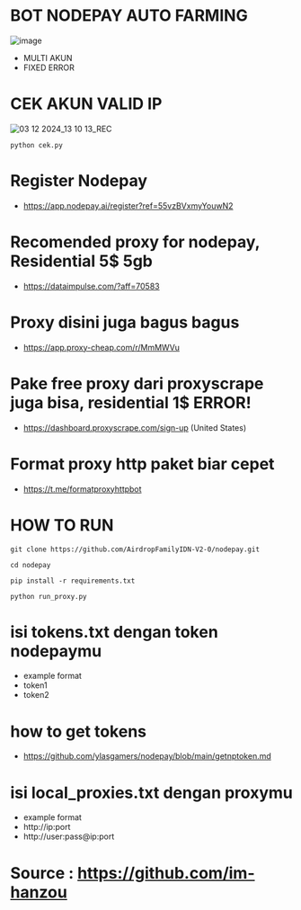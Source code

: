 # BOT NODEPAY AUTO FARMING
![image](https://github.com/user-attachments/assets/a72d3950-148f-4981-ba92-b1a9c2206d8d)
- MULTI AKUN
- FIXED ERROR

# CEK AKUN VALID IP
![03 12 2024_13 10 13_REC](https://github.com/user-attachments/assets/c8e75be8-a0e0-49db-b83a-d98ee230e567)

```
python cek.py
```

# Register Nodepay
- https://app.nodepay.ai/register?ref=55vzBVxmyYouwN2

# Recomended proxy for nodepay, Residential 5$ 5gb
- https://dataimpulse.com/?aff=70583

# Proxy disini juga bagus bagus
- https://app.proxy-cheap.com/r/MmMWVu

# Pake free proxy dari proxyscrape juga bisa, residential 1$ ERROR!
- https://dashboard.proxyscrape.com/sign-up (United States)

# Format proxy http paket biar cepet
- https://t.me/formatproxyhttpbot

# HOW TO RUN
```
git clone https://github.com/AirdropFamilyIDN-V2-0/nodepay.git
```
```
cd nodepay
```
```
pip install -r requirements.txt
```
```
python run_proxy.py
```

# isi tokens.txt dengan token nodepaymu
- example format
- token1
- token2

# how to get tokens
- https://github.com/ylasgamers/nodepay/blob/main/getnptoken.md

# isi local_proxies.txt dengan proxymu
- example format
- http://ip:port
- http://user:pass@ip:port

# Source : https://github.com/im-hanzou

